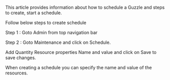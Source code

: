
This article provides information about how to schedule a Guzzle and steps to create, start a schedule.

Follow below steps to create schedule

Step 1 : Goto Admin from top navigation bar

Step 2 : Goto Maintenance and click on Schedule.

Add Quantity Resource properties Name and value and click on Save to save changes.

When creating a schedule you can specify the name and value of the resources.

